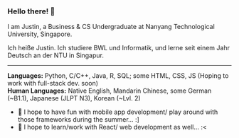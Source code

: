 ### Hello there! 👋

I am Justin, a Business & CS Undergraduate at Nanyang Technological University, Singapore. <br>

Ich heiße Justin. Ich studiere BWL und Informatik, und lerne seit einem Jahr Deutsch an der NTU in Singapur.  

---
<b>Languages:</b> Python, C/C++, Java, R, SQL; some HTML, CSS, JS (Hoping to work with full-stack dev. soon) <br>
<b>Human Languages:</b> Native English, Mandarin Chinese, some German (~B1.1), Japanese (JLPT N3), Korean (~Lvl. 2)  <br>

- 🔭 I hope to have fun with mobile app development/ play around with those frameworks during the summer... :]
- 🌱 I hope to learn/work with React/ web development as well... :<

<!--
**tdxj2020/tdxj2020** is a ✨ _special_ ✨ repository because its `README.md` (this file) appears on your GitHub profile.

Here are some ideas to get you started:

- 🔭 I’m currently working on ...
- 🌱 I’m currently learning ...
- 👯 I’m looking to collaborate on ...
- 🤔 I’m looking for help with ...
- 💬 Ask me about ...
- 📫 How to reach me: ...
- 😄 Pronouns: ...
- ⚡ Fun fact: ...
-->
